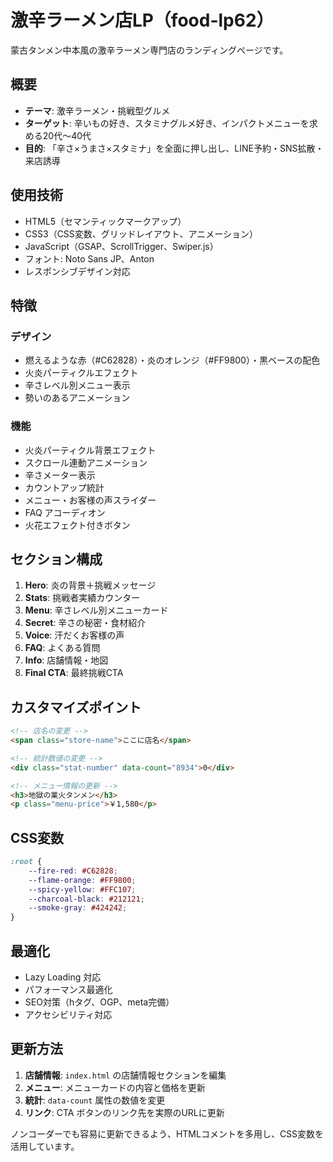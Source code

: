 # 激辛ラーメン店LP（food-lp62）

蒙古タンメン中本風の激辛ラーメン専門店のランディングページです。

## 概要
- **テーマ**: 激辛ラーメン・挑戦型グルメ
- **ターゲット**: 辛いもの好き、スタミナグルメ好き、インパクトメニューを求める20代〜40代
- **目的**: 「辛さ×うまさ×スタミナ」を全面に押し出し、LINE予約・SNS拡散・来店誘導

## 使用技術
- HTML5（セマンティックマークアップ）
- CSS3（CSS変数、グリッドレイアウト、アニメーション）
- JavaScript（GSAP、ScrollTrigger、Swiper.js）
- フォント: Noto Sans JP、Anton
- レスポンシブデザイン対応

## 特徴
### デザイン
- 燃えるような赤（#C62828）・炎のオレンジ（#FF9800）・黒ベースの配色
- 火炎パーティクルエフェクト
- 辛さレベル別メニュー表示
- 勢いのあるアニメーション

### 機能
- 火炎パーティクル背景エフェクト
- スクロール連動アニメーション
- 辛さメーター表示
- カウントアップ統計
- メニュー・お客様の声スライダー
- FAQ アコーディオン
- 火花エフェクト付きボタン

## セクション構成
1. **Hero**: 炎の背景＋挑戦メッセージ
2. **Stats**: 挑戦者実績カウンター
3. **Menu**: 辛さレベル別メニューカード
4. **Secret**: 辛さの秘密・食材紹介
5. **Voice**: 汗だくお客様の声
6. **FAQ**: よくある質問
7. **Info**: 店舗情報・地図
8. **Final CTA**: 最終挑戦CTA

## カスタマイズポイント
```html
<!-- 店名の変更 -->
<span class="store-name">ここに店名</span>

<!-- 統計数値の変更 -->
<div class="stat-number" data-count="8934">0</div>

<!-- メニュー情報の更新 -->
<h3>地獄の業火タンメン</h3>
<p class="menu-price">￥1,580</p>
```

## CSS変数
```css
:root {
    --fire-red: #C62828;
    --flame-orange: #FF9800;
    --spicy-yellow: #FFC107;
    --charcoal-black: #212121;
    --smoke-gray: #424242;
}
```

## 最適化
- Lazy Loading 対応
- パフォーマンス最適化
- SEO対策（hタグ、OGP、meta完備）
- アクセシビリティ対応

## 更新方法
1. **店舗情報**: `index.html` の店舗情報セクションを編集
2. **メニュー**: メニューカードの内容と価格を更新
3. **統計**: `data-count` 属性の数値を変更
4. **リンク**: CTA ボタンのリンク先を実際のURLに更新

ノンコーダーでも容易に更新できるよう、HTMLコメントを多用し、CSS変数を活用しています。